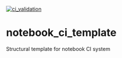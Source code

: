 [![ci_validation](https://github.com/TheRealZoidberg/ci_demo/workflows/ci_validation/badge.svg)](https://github.com/TheRealZoidberg/ci_demo/actions?query=workflow%3Aci_validation)

# notebook_ci_template
Structural template for notebook CI system
